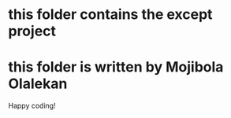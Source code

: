# this folder contains the except project
# this folder is written by Mojibola Olalekan
Happy coding!
